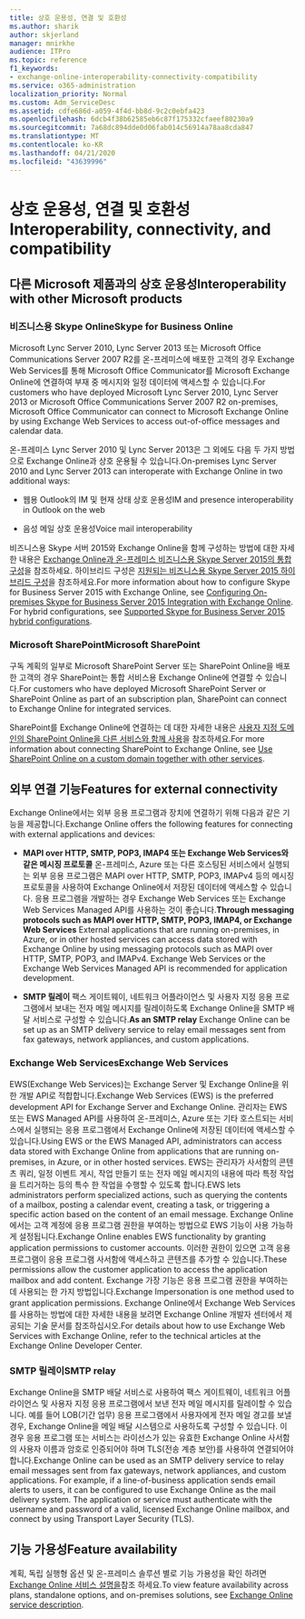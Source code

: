 ```yaml
---
title: 상호 운용성, 연결 및 호환성
ms.author: sharik
author: skjerland
manager: mnirkhe
audience: ITPro
ms.topic: reference
f1_keywords:
- exchange-online-interoperability-connectivity-compatibility
ms.service: o365-administration
localization_priority: Normal
ms.custom: Adm_ServiceDesc
ms.assetid: cdfe686d-a059-4f4d-bb8d-9c2c0ebfa423
ms.openlocfilehash: 6dcb4f38b62585eb6c87f175332cfaeef80230a9
ms.sourcegitcommit: 7a68dc894dde0d06fab014c56914a78aa8cda847
ms.translationtype: MT
ms.contentlocale: ko-KR
ms.lasthandoff: 04/21/2020
ms.locfileid: "43639996"
---
```

# <a name="interoperability-connectivity-and-compatibility"></a><span data-ttu-id="897bd-102">상호 운용성, 연결 및 호환성</span><span class="sxs-lookup"><span data-stu-id="897bd-102">Interoperability, connectivity, and compatibility</span></span>

## <a name="interoperability-with-other-microsoft-products"></a><span data-ttu-id="897bd-103">다른 Microsoft 제품과의 상호 운용성</span><span class="sxs-lookup"><span data-stu-id="897bd-103">Interoperability with other Microsoft products</span></span>

### <a name="skype-for-business-online"></a><span data-ttu-id="897bd-104">비즈니스용 Skype Online</span><span class="sxs-lookup"><span data-stu-id="897bd-104">Skype for Business Online</span></span>

<span data-ttu-id="897bd-105">Microsoft Lync Server 2010, Lync Server 2013 또는 Microsoft Office Communications Server 2007 R2를 온-프레미스에 배포한 고객의 경우 Exchange Web Services를 통해 Microsoft Office Communicator를 Microsoft Exchange Online에 연결하여 부재 중 메시지와 일정 데이터에 액세스할 수 있습니다.</span><span class="sxs-lookup"><span data-stu-id="897bd-105">For customers who have deployed Microsoft Lync Server 2010, Lync Server 2013 or Microsoft Office Communications Server 2007 R2 on-premises, Microsoft Office Communicator can connect to Microsoft Exchange Online by using Exchange Web Services to access out-of-office messages and calendar data.</span></span>
  
<span data-ttu-id="897bd-106">온-프레미스 Lync Server 2010 및 Lync Server 2013은 그 외에도 다음 두 가지 방법으로 Exchange Online과 상호 운용될 수 있습니다.</span><span class="sxs-lookup"><span data-stu-id="897bd-106">On-premises Lync Server 2010 and Lync Server 2013 can interoperate with Exchange Online in two additional ways:</span></span>
  
- <span data-ttu-id="897bd-107">웹용 Outlook의 IM 및 현재 상태 상호 운용성</span><span class="sxs-lookup"><span data-stu-id="897bd-107">IM and presence interoperability in Outlook on the web</span></span>
    
- <span data-ttu-id="897bd-108">음성 메일 상호 운용성</span><span class="sxs-lookup"><span data-stu-id="897bd-108">Voice mail interoperability</span></span>
    
<span data-ttu-id="897bd-p101">비즈니스용 Skype 서버 2015와 Exchange Online을 함께 구성하는 방법에 대한 자세한 내용은 [Exchange Online과 온-프레미스 비즈니스용 Skype Server 2015의 통합 구성](https://go.microsoft.com/fwlink/p/?LinkId=271804)을 참조하세요. 하이브리드 구성은 [지원되는 비즈니스용 Skype Server 2015 하이브리드 구성](https://go.microsoft.com/fwlink/?LinkID=513084)을 참조하세요.</span><span class="sxs-lookup"><span data-stu-id="897bd-p101">For more information about how to configure Skype for Business Server 2015 with Exchange Online, see [Configuring On-premises Skype for Business Server 2015 Integration with Exchange Online](https://go.microsoft.com/fwlink/p/?LinkId=271804). For hybrid configurations, see [Supported Skype for Business Server 2015 hybrid configurations](https://go.microsoft.com/fwlink/?LinkID=513084).</span></span>
  
### <a name="microsoft-sharepoint"></a><span data-ttu-id="897bd-111">Microsoft SharePoint</span><span class="sxs-lookup"><span data-stu-id="897bd-111">Microsoft SharePoint</span></span>

<span data-ttu-id="897bd-112">구독 계획의 일부로 Microsoft SharePoint Server 또는 SharePoint Online을 배포한 고객의 경우 SharePoint는 통합 서비스용 Exchange Online에 연결할 수 있습니다.</span><span class="sxs-lookup"><span data-stu-id="897bd-112">For customers who have deployed Microsoft SharePoint Server or SharePoint Online as part of an subscription plan, SharePoint can connect to Exchange Online for integrated services.</span></span>
  
<span data-ttu-id="897bd-113">SharePoint를 Exchange Online에 연결하는 데 대한 자세한 내용은 [사용자 지정 도메인의 SharePoint Online을 다른 서비스와 함께 사용](https://go.microsoft.com/fwlink/?LinkId=271805)을 참조하세요.</span><span class="sxs-lookup"><span data-stu-id="897bd-113">For more information about connecting SharePoint to Exchange Online, see [Use SharePoint Online on a custom domain together with other services](https://go.microsoft.com/fwlink/?LinkId=271805).</span></span>
  
## <a name="features-for-external-connectivity"></a><span data-ttu-id="897bd-114">외부 연결 기능</span><span class="sxs-lookup"><span data-stu-id="897bd-114">Features for external connectivity</span></span>

<span data-ttu-id="897bd-115">Exchange Online에서는 외부 응용 프로그램과 장치에 연결하기 위해 다음과 같은 기능을 제공합니다.</span><span class="sxs-lookup"><span data-stu-id="897bd-115">Exchange Online offers the following features for connecting with external applications and devices:</span></span>
  
- <span data-ttu-id="897bd-p102">**MAPI over HTTP, SMTP, POP3, IMAP4 또는 Exchange Web Services와 같은 메시징 프로토콜** 온-프레미스, Azure 또는 다른 호스팅된 서비스에서 실행되는 외부 응용 프로그램은 MAPI over HTTP, SMTP, POP3, IMAPv4 등의 메시징 프로토콜을 사용하여 Exchange Online에서 저장된 데이터에 액세스할 수 있습니다. 응용 프로그램을 개발하는 경우 Exchange Web Services 또는 Exchange Web Services Managed API를 사용하는 것이 좋습니다.</span><span class="sxs-lookup"><span data-stu-id="897bd-p102">**Through messaging protocols such as MAPI over HTTP, SMTP, POP3, IMAP4, or Exchange Web Services** External applications that are running on-premises, in Azure, or in other hosted services can access data stored with Exchange Online by using messaging protocols such as MAPI over HTTP, SMTP, POP3, and IMAPv4. Exchange Web Services or the Exchange Web Services Managed API is recommended for application development.</span></span> 
    
- <span data-ttu-id="897bd-118">**SMTP 릴레이** 팩스 게이트웨이, 네트워크 어플라이언스 및 사용자 지정 응용 프로그램에서 보내는 전자 메일 메시지를 릴레이하도록 Exchange Online을 SMTP 배달 서비스로 구성할 수 있습니다.</span><span class="sxs-lookup"><span data-stu-id="897bd-118">**As an SMTP relay** Exchange Online can be set up as an SMTP delivery service to relay email messages sent from fax gateways, network appliances, and custom applications.</span></span> 
    
### <a name="exchange-web-services"></a><span data-ttu-id="897bd-119">Exchange Web Services</span><span class="sxs-lookup"><span data-stu-id="897bd-119">Exchange Web Services</span></span>

<span data-ttu-id="897bd-120">EWS(Exchange Web Services)는 Exchange Server 및 Exchange Online을 위한 개발 API로 적합합니다.</span><span class="sxs-lookup"><span data-stu-id="897bd-120">Exchange Web Services (EWS) is the preferred development API for Exchange Server and Exchange Online.</span></span> <span data-ttu-id="897bd-121">관리자는 EWS 또는 EWS Managed API를 사용하여 온-프레미스, Azure 또는 기타 호스트되는 서비스에서 실행되는 응용 프로그램에서 Exchange Online에 저장된 데이터에 액세스할 수 있습니다.</span><span class="sxs-lookup"><span data-stu-id="897bd-121">Using EWS or the EWS Managed API, administrators can access data stored with Exchange Online from applications that are running on-premises, in Azure, or in other hosted services.</span></span> <span data-ttu-id="897bd-122">EWS는 관리자가 사서함의 콘텐츠 쿼리, 일정 이벤트 게시, 작업 만들기 또는 전자 메일 메시지의 내용에 따라 특정 작업을 트리거하는 등의 특수 한 작업을 수행할 수 있도록 합니다.</span><span class="sxs-lookup"><span data-stu-id="897bd-122">EWS lets administrators perform specialized actions, such as querying the contents of a mailbox, posting a calendar event, creating a task, or triggering a specific action based on the content of an email message.</span></span> <span data-ttu-id="897bd-123">Exchange Online에서는 고객 계정에 응용 프로그램 권한을 부여하는 방법으로 EWS 기능이 사용 가능하게 설정됩니다.</span><span class="sxs-lookup"><span data-stu-id="897bd-123">Exchange Online enables EWS functionality by granting application permissions to customer accounts.</span></span> <span data-ttu-id="897bd-124">이러한 권한이 있으면 고객 응용 프로그램이 응용 프로그램 사서함에 액세스하고 콘텐츠를 추가할 수 있습니다.</span><span class="sxs-lookup"><span data-stu-id="897bd-124">These permissions allow the customer application to access the application mailbox and add content.</span></span> <span data-ttu-id="897bd-125">Exchange 가장 기능은 응용 프로그램 권한을 부여하는 데 사용되는 한 가지 방법입니다.</span><span class="sxs-lookup"><span data-stu-id="897bd-125">Exchange Impersonation is one method used to grant application permissions.</span></span> <span data-ttu-id="897bd-126">Exchange Online에서 Exchange Web Services를 사용하는 방법에 대한 자세한 내용을 보려면 Exchange Online 개발자 센터에서 제공되는 기술 문서를 참조하십시오.</span><span class="sxs-lookup"><span data-stu-id="897bd-126">For details about how to use Exchange Web Services with Exchange Online, refer to the technical articles at the Exchange Online Developer Center.</span></span>
  
### <a name="smtp-relay"></a><span data-ttu-id="897bd-127">SMTP 릴레이</span><span class="sxs-lookup"><span data-stu-id="897bd-127">SMTP relay</span></span>

<span data-ttu-id="897bd-p104">Exchange Online을 SMTP 배달 서비스로 사용하여 팩스 게이트웨이, 네트워크 어플라이언스 및 사용자 지정 응용 프로그램에서 보낸 전자 메일 메시지를 릴레이할 수 있습니다. 예를 들어 LOB(기간 업무) 응용 프로그램에서 사용자에게 전자 메일 경고를 보낼 경우, Exchange Online을 메일 배달 시스템으로 사용하도록 구성할 수 있습니다. 이 경우 응용 프로그램 또는 서비스는 라이선스가 있는 유효한 Exchange Online 사서함의 사용자 이름과 암호로 인증되어야 하며 TLS(전송 계층 보안)를 사용하여 연결되어야 합니다.</span><span class="sxs-lookup"><span data-stu-id="897bd-p104">Exchange Online can be used as an SMTP delivery service to relay email messages sent from fax gateways, network appliances, and custom applications. For example, if a line-of-business application sends email alerts to users, it can be configured to use Exchange Online as the mail delivery system. The application or service must authenticate with the username and password of a valid, licensed Exchange Online mailbox, and connect by using Transport Layer Security (TLS).</span></span>
  
## <a name="feature-availability"></a><span data-ttu-id="897bd-131">기능 가용성</span><span class="sxs-lookup"><span data-stu-id="897bd-131">Feature availability</span></span>

<span data-ttu-id="897bd-132">계획, 독립 실행형 옵션 및 온-프레미스 솔루션 별로 기능 가용성을 확인 하려면 [Exchange Online 서비스 설명을](exchange-online-service-description.md)참조 하세요.</span><span class="sxs-lookup"><span data-stu-id="897bd-132">To view feature availability across plans, standalone options, and on-premises solutions, see [Exchange Online service description](exchange-online-service-description.md).</span></span>
  

